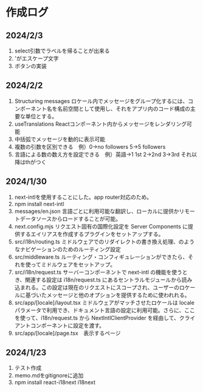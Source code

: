 # 作成ログ

## 2024/2/3

1. select引数でラベルを帰ることが出来る
2. 'がエスケープ文字
3. ボタンの実装

## 2024/2/2

1. Structuring messages ロケール内でメッセージをグループ化するには、コンポーネント名を名前空間として使用し、それをアプリ内のコード構成の主要な単位とする。
2. useTranslations Reactコンポーネント内からメッセージをレンダリング可能
3. 中括弧でメッセージを動的に表示可能
4. 複数の引数を区別できる　例）0→no followers 5→5 followers
5. 言語による数の数え方を設定できる　例）英語→1 1st 2→2nd 3→3rd それ以降はthがつく

## 2024/1/30

1. next-intlを使用することにした。app router対応のため。
2. npm install next-intl
3. messages/en.json 言語ごとに利用可能な翻訳し、ローカルに提供かリモートデータソースからロードすることが可能。
4. next.config.mjs リクエスト固有の国際化設定を Server Components に提供するエイリアスを作成するプラグインをセットアップする。
5. src/i18n/routing.ts ミドルウェアでのリダイレクトの書き換え処理、</Link>のようなナビゲーションのためのルーティング設定
6. src/middleware.ts ルーティング・コンフィギュレーションができたら、それを使ってミドルウェアをセットアップ。
7. src/i18n/request.ts サーバーコンポーネントで next-intl の機能を使うとき、関連する設定は i18n/request.ts にあるセントラルモジュールから読み込まれる。この設定は現在のリクエストにスコープされ、ユーザーのロケールに基づいたメッセージと他のオプションを提供するために使われれる。
8. src/app/[locale]/layout.tsx ミドルウェアがマッチさせたロケールは locale パラメータで利用でき、ドキュメント言語の設定に利用可能。さらに、ここを使って、i18n/request.ts から NextIntlClientProvider を経由して、クライアントコンポーネントに設定を渡す。
9. src/app/[locale]/page.tsx　表示するページ

## 2024/1/23

1. テスト作成
2. memo.mdをgitignoreに追加
3. npm install react-i18next i18next

